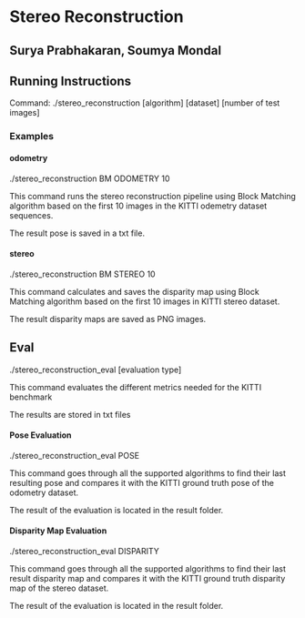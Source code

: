 # Stereo Reconstruction
## Surya Prabhakaran, Soumya Mondal

## Running Instructions
Command: ./stereo_reconstruction \[algorithm\] \[dataset\] \[number of test images\]

### Examples

#### odometry
./stereo_reconstruction BM ODOMETRY 10

This command runs the stereo reconstruction pipeline using Block Matching algorithm based on the first 10 images in the KITTI odemetry dataset sequences.

The result pose is saved in a txt file.

#### stereo
./stereo_reconstruction BM STEREO 10

This command calculates and saves the disparity map using Block Matching algorithm based on the first 10 images in KITTI stereo dataset.

The result disparity maps are saved as PNG images.

## Eval
./stereo_reconstruction_eval \[evaluation type\]

This command evaluates the different metrics needed for the KITTI benchmark

The results are stored in txt files

#### Pose Evaluation
./stereo_reconstruction_eval POSE

This command goes through all the supported algorithms to find their last resulting pose and compares it with the KITTI ground truth pose of the odometry dataset.

The result of the evaluation is located in the result folder.

#### Disparity Map Evaluation
./stereo_reconstruction_eval DISPARITY

This command goes through all the supported algorithms to find their last result disparity map and compares it with the KITTI ground truth disparity map of the stereo dataset.

The result of the evaluation is located in the result folder.
